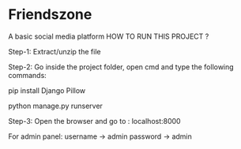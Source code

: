 # Friendszone
A basic social media platform
HOW TO RUN THIS PROJECT ?

Step-1: Extract/unzip the file


Step-2: Go inside the project folder, open cmd and type the following commands:


pip install Django Pillow



python manage.py runserver




Step-3: Open the browser and go to : localhost:8000





For admin panel:
username -> admin
password -> admin
